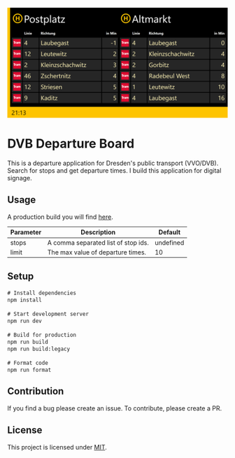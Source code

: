 ![Screenshot](https://github.com/valentin-vogel/dvb-departure-board/blob/master/screenshot.png)

# DVB Departure Board

This is a departure application for Dresden's public transport (VVO/DVB). Search for stops and get departure times. I build this application for digital signage.

## Usage

A production build you will find [here](https://dvb-departure-board.vercel.app/?stops=33000037,33000004&limit=11).

| Parameter | Description                         | Default   |
| --------- | ----------------------------------- | --------- |
| stops     | A comma separated list of stop ids. | undefined |
| limit     | The max value of departure times.   | 10        |

## Setup

```
# Install dependencies
npm install

# Start development server
npm run dev

# Build for production
npm run build
npm run build:legacy

# Format code
npm run format
```

## Contribution

If you find a bug please create an issue. To contribute, please create a PR.

## License

This project is licensed under [MIT](LICENSE).
